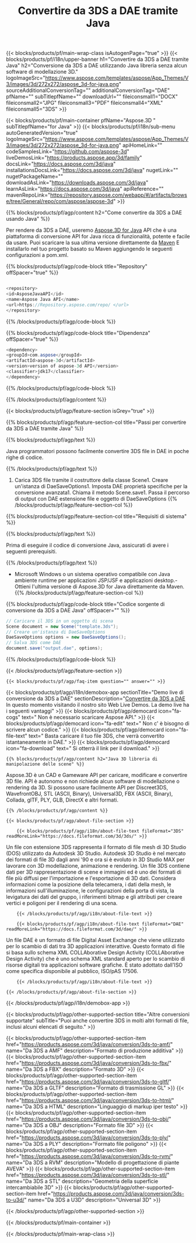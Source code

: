 ﻿---
title: Convertire da 3DS a DAE tramite Java 
weight: 1370
url: /it/java/conversion/3ds-to-dae/ 
description: Esempio di codice di conversione Java per il formato 3DS in DAE file. Usa questo codice di esempio per convertire da 3DS a DAE all'interno di qualsiasi applicazione basata su Web o Desktop Java.
---
{{< blocks/products/pf/main-wrap-class isAutogenPage="true" >}}
{{< blocks/products/pf/i18n/upper-banner h1="Convertire da 3DS a DAE tramite Java" h2="Conversione da 3DS a DAE utilizzando Java libreria senza alcun software di modellazione 3D." logoImageSrc="https://www.aspose.com/templates/aspose/App_Themes/V3/images/3d/272x272/aspose_3d-for-java.png" sourceAdditionalConversionTag="" additionalConversionTag="DAE" pfName="" subTitlepfName="" downloadUrl="" fileiconsmall1="DOCX" fileiconsmall2="JPG" fileiconsmall3="PDF" fileiconsmall4="XML" fileiconsmall5="3DS" >}}

{{< blocks/products/pf/main-container pfName="Aspose.3D " subTitlepfName="for Java" >}}
{{< blocks/products/pf/i18n/sub-menu autoGeneratedVersion="true" logoImageSrc="https://www.aspose.com/templates/aspose/App_Themes/V3/images/3d/272x272/aspose_3d-for-java.png" apiHomeLink="" codeSamplesLink="https://github.com/aspose-3d" liveDemosLink="https://products.aspose.app/3d/family" docsLink="https://docs.aspose.com/3d/java" installationsDocsLink="https://docs.aspose.com/3d/java" nugetLink="" nugetPackageName="" downloadAsLink="https://downloads.aspose.com/3d/java" learnAsLink="https://docs.aspose.com/3d/java" apiReference="" mavenRepoLink="https://repository.aspose.com/webapp/#/artifacts/browse/tree/General/repo/com/aspose/aspose-3d" >}}

{{% blocks/products/pf/agp/content h2="Come convertire da 3DS a DAE usando Java" %}}

 Per rendere da 3DS a DAE, useremo
 [Aspose.3D for Java](https://products.aspose.com/3d/java) 
 API che è una piattaforma di conversione API for Java ricca di funzionalità, potente e facile da usare. Puoi scaricare la sua ultima versione direttamente da
 [Maven](https://repository.aspose.com/webapp/#/artifacts/browse/tree/General/repo/com/aspose/aspose-3d) 
 E installarlo nel tuo progetto basato su Maven aggiungendo le seguenti configurazioni a pom.xml.

{{% blocks/products/pf/agp/code-block title="Repository" offSpacer="true" %}}

```cs

<repository>
<id>AsposeJavaAPI</id>
<name>Aspose Java API</name>
<url>https://Repository.aspose.com/repo/ </url>
</repository>


```

{{% /blocks/products/pf/agp/code-block %}}

{{% blocks/products/pf/agp/code-block title="Dipendenza" offSpacer="true" %}}

```cs
<dependency>
<groupId>com.aspose</groupId>
<artifactId>aspose-3d</artifactId>
<version>version of aspose-3d API</version>
<classifier>jdk17</classifier>
</dependency>


```

{{% /blocks/products/pf/agp/code-block %}}

{{% /blocks/products/pf/agp/content %}}

{{< blocks/products/pf/agp/feature-section isGrey="true" >}}

{{% blocks/products/pf/agp/feature-section-col title="Passi per convertire da 3DS a DAE tramite Java" %}}

{{% blocks/products/pf/agp/text %}}

 Java programmatori possono facilmente convertire 3DS file in DAE in poche righe di codice.

{{% /blocks/products/pf/agp/text %}}

1. Carica 3DS file tramite il costruttore della classe Scene1. Creare un'istanza di DaeSaveOptions1. Imposta DAE proprietà specifiche per la conversione avanzata1. Chiama il metodo Scene.save1. Passa il percorso di output con DAE estensione file e oggetto di DaeSaveOptions
{{% /blocks/products/pf/agp/feature-section-col %}}

{{% blocks/products/pf/agp/feature-section-col title="Requisiti di sistema" %}}

{{% blocks/products/pf/agp/text %}}

 Prima di eseguire il codice di conversione Java, assicurati di avere i seguenti prerequisiti.

{{% /blocks/products/pf/agp/text %}}

- Microsoft Windows o un sistema operativo compatibile con Java ambiente runtime per applicazioni JSP/JSF e applicazioni desktop.- Ottieni l'ultima versione di Aspose.3D for Java direttamente da Maven.
{{% /blocks/products/pf/agp/feature-section-col %}}

{{% blocks/products/pf/agp/code-block title="Codice sorgente di conversione da 3DS a DAE Java" offSpacer="" %}}

```cs
// Caricare il 3DS in un oggetto di scena 
Scene document = new Scene("template.3ds");
// Creare un'istanza di DaeSaveOptions 
DaeSaveOptions options = new DaeSaveOptions();
// Salva 3DS come DAE 
document.save("output.dae", options);   


```

{{% /blocks/products/pf/agp/code-block %}}

{{< /blocks/products/pf/agp/feature-section >}}

    {{< blocks/products/pf/agp/faq-item question="" answer="" >}}
 

<!-- aboutfile Starts -->

{{< blocks/products/pf/agp/i18n/demobox-app sectionTitle="Demo live di conversione da 3DS a DAE" sectionDescription="[Convertire da 3DS a DAE](https://products.aspose.app/3d/conversion/3ds-to-dae) In questo momento visitando il nostro sito Web Live Demos. La demo live ha i seguenti vantaggi" >}}
        {{< blocks/products/pf/agp/democard icon="fa-cogs" text=" Non è necessario scaricare Aspose API." >}}
        {{< blocks/products/pf/agp/democard icon="fa-edit" text=" Non c\' è bisogno di scrivere alcun codice." >}}
        {{< blocks/products/pf/agp/democard icon="fa-file-text" text=" Basta caricare il tuo file 3DS, che verrà convertito istantaneamente in DAE." >}}
        {{< blocks/products/pf/agp/democard icon="fa-download" text=" Si otterrà il link per il download." >}}

    {{% blocks/products/pf/agp/content h2="Java 3D libreria di manipolazione delle scene" %}}

 Aspose.3D è un CAD e Gameware API per caricare, modificare e convertire 3D file. API è autonomo e non richiede alcun software di modellazione o rendering da 3D. Si possono usare facilmente API per Discreet3DS, WavefrontOBJ, STL (ASCII, Binary), Universal3D, FBX (ASCII, Binary), Collada, glTF, PLY, GLB, DirectX e altri formati. 



    {{% /blocks/products/pf/agp/content %}}

    {{< blocks/products/pf/agp/about-file-section >}}

        {{< blocks/products/pf/agp/i18n/about-file-text fileFormat="3DS" readMoreLink="https://docs.fileformat.com/3d/3ds/" >}}

Un file con estensione 3DS rappresenta il formato di file mesh di 3D Studio (DOS) utilizzato da Autodesk 3D Studio. Autodesk 3D Studio è nel mercato dei formati di file 3D dagli anni '90 e ora si è evoluto in 3D Studio MAX per lavorare con 3D modellazione, animazione e rendering. Un file 3DS contiene dati per 3D rappresentazione di scene e immagini ed è uno dei formati di file più diffusi per l'importazione e l'esportazione di 3D dati. Considera informazioni come la posizione della telecamera, i dati della mesh, le informazioni sull'illuminazione, le configurazioni della porta di vista, la levigatura dei dati del gruppo, i riferimenti bitmap e gli attributi per creare vertici e poligoni per il rendering di una scena.


        {{< /blocks/products/pf/agp/i18n/about-file-text >}}

        {{< blocks/products/pf/agp/i18n/about-file-text fileFormat="DAE" readMoreLink="https://docs.fileformat.com/3d/dae/" >}}

Un file DAE è un formato di file Digital Asset Exchange che viene utilizzato per lo scambio di dati tra 3D applicazioni interattive. Questo formato di file si basa sullo schema XML COLLAborative Design Activity (COLLAborative Design Activity) che è uno schema XML standard aperto per lo scambio di risorse digitali tra applicazioni software grafiche. È stato adottato dall'ISO come specifica disponibile al pubblico, ISO/pAS 17506.


        {{< /blocks/products/pf/agp/i18n/about-file-text >}}

    {{< /blocks/products/pf/agp/about-file-section >}}

{{< /blocks/products/pf/agp/i18n/demobox-app >}}

<!-- aboutfile Ends -->

{{< blocks/products/pf/agp/other-supported-section title="Altre conversioni supportate" subTitle="Puoi anche convertire 3DS in molti altri formati di file, inclusi alcuni elencati di seguito." >}}

{{< blocks/products/pf/agp/other-supported-section-item href="https://products.aspose.com/3d/java/conversion/3ds-to-amf/" name="Da 3DS a AMF" description="Formato di produzione additiva" >}}
{{< blocks/products/pf/agp/other-supported-section-item href="https://products.aspose.com/3d/java/conversion/3ds-to-fbx/" name="Da 3DS a FBX" description="Formato 3D" >}}
{{< blocks/products/pf/agp/other-supported-section-item href="https://products.aspose.com/3d/java/conversion/3ds-to-gltf/" name="Da 3DS a GLTF" description="Formato di trasmissione GL" >}}
{{< blocks/products/pf/agp/other-supported-section-item href="https://products.aspose.com/3d/java/conversion/3ds-to-html/" name="Da 3DS a HTML" description="Linguaggio di markup iper testo" >}}
{{< blocks/products/pf/agp/other-supported-section-item href="https://products.aspose.com/3d/java/conversion/3ds-to-obj/" name="Da 3DS a OBJ" description="Formato file 3D" >}}
{{< blocks/products/pf/agp/other-supported-section-item href="https://products.aspose.com/3d/java/conversion/3ds-to-ply/" name="Da 3DS a PLY" description="Formato file poligono" >}}
{{< blocks/products/pf/agp/other-supported-section-item href="https://products.aspose.com/3d/java/conversion/3ds-to-rvm/" name="Da 3DS a RVM" description="Modello di progettazione di piante AVEVA" >}}
{{< blocks/products/pf/agp/other-supported-section-item href="https://products.aspose.com/3d/java/conversion/3ds-to-stl/" name="Da 3DS a STL" description="Geometria della superficie intercambiabile 3D" >}}
{{< blocks/products/pf/agp/other-supported-section-item href="https://products.aspose.com/3d/java/conversion/3ds-to-u3d/" name="Da 3DS a U3D" description="Universal 3D" >}}

{{< /blocks/products/pf/agp/other-supported-section >}}

{{< /blocks/products/pf/main-container >}}
    
{{< /blocks/products/pf/main-wrap-class >}}